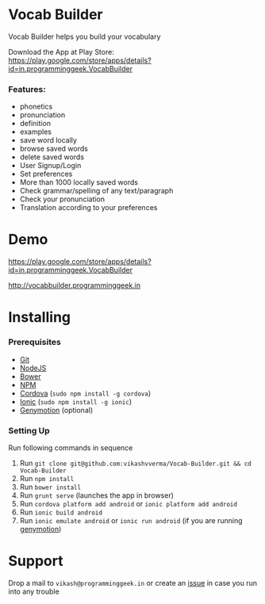# Vocab Builder
Vocab Builder helps you build your vocabulary


Download the App at Play Store: https://play.google.com/store/apps/details?id=in.programminggeek.VocabBuilder

### Features:
- phonetics
- pronunciation
- definition
- examples
- save word locally
- browse saved words
- delete saved words
- User Signup/Login
- Set preferences
- More than 1000 locally saved words
- Check grammar/spelling of any text/paragraph
- Check your pronunciation
- Translation according to your preferences

# Demo
https://play.google.com/store/apps/details?id=in.programminggeek.VocabBuilder

http://vocabbuilder.programminggeek.in


# Installing

### Prerequisites
- [Git](https://git-scm.com/)
- [NodeJS](https://nodejs.org/en/)
- [Bower](http://bower.io/)
- [NPM](https://docs.npmjs.com/getting-started/installing-node)
- [Cordova](http://cordova.apache.org/) (`sudo npm install -g cordova`)
- [Ionic](http://ionicframework.com/docs/guide/installation.html) (`sudo npm install -g ionic`)
- [Genymotion](https://www.genymotion.com/) (optional)

### Setting Up
Run following commands in sequence

1. Run `git clone git@github.com:vikashvverma/Vocab-Builder.git && cd Vocab-Builder`
2. Run `npm install`
3. Run `bower install`
4. Run `grunt serve` (launches the app in browser)
5. Run `cordova platform add android` or `ionic platform add android`
6. Run `ionic build android`
7. Run `ionic emulate android` or `ionic run android` (if you are running [genymotion](https://www.genymotion.com/))
 

# Support

Drop a mail to `vikash@programminggeek.in` or create an [issue](https://github.com/vikashvverma/Vocab-Builder/issues/new) in case you run into any trouble
